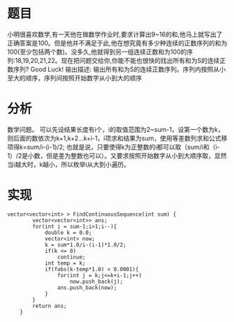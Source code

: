 # 题目
小明很喜欢数学,有一天他在做数学作业时,要求计算出9~16的和,他马上就写出了正确答案是100。但是他并不满足于此,他在想究竟有多少种连续的正数序列的和为100(至少包括两个数)。没多久,他就得到另一组连续正数和为100的序列:18,19,20,21,22。现在把问题交给你,你能不能也很快的找出所有和为S的连续正数序列? Good Luck!
输出描述:
输出所有和为S的连续正数序列。序列内按照从小至大的顺序，序列间按照开始数字从小到大的顺序
# 分析
数学问题。
可以先设结果长度有i个，i的取值范围为2~sum-1，设第一个数为k，则后面的数依次为k+1,k+2...k+i-1，i项求和结果为sum，使用等差数列求和公式移项得k=sum/i-(i-1)/2;
也就是说，只要使得k为正整数的i都可以取（sum/i和（i-1）/2是小数，但是差为整数也可以）。又要求按照开始数字从小到大顺序取，显然当i越大时，k越小，所以枚举i从大到小遍历。
# 实现
```
vector<vector<int> > FindContinuousSequence(int sum) {
        vector<vector<int>> ans;
        for(int i = sum-1;i>1;i--){
            double k = 0.0;
            vector<int> now;
            k = sum*1.0/i-(i-1)*1.0/2;
            if(k <= 0)
                continue;
            int temp = k;
            if(fabs(k-temp*1.0) < 0.0001){
                for(int j = k;j<=k+i-1;j++)
                    now.push_back(j);
                ans.push_back(now);
            }
        }
        return ans;
    }
```